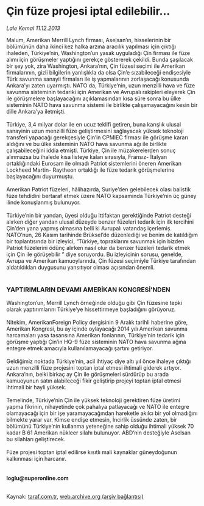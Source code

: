 # Çin füze projesi iptal edilebilir...

*Lale Kemal 11.12.2013*

<div class="yazi">Malum, Amerikan Merrill Lynch firması, Aselsan’ın, hisselerinin bir bölümünün daha ikinci kez halka arzına aracılık yapılması için çıktığı ihaleden, Türkiye’nin, Washington’un yasak uyguladığı Çin firması ile füze alımı için görüşmeler yaptığını gerekçe göstererek çekildi. Bunda şaşılacak bir şey yok, zira Washington, Ankara’nın, Çin füzesi seçimi ile Amerikan firmalarının, gizli bilgilerin yanlışlıkla da olsa Çin’e sızabileceği endişesiyle Türk savunma sanayii firmaları ile iş yapmalarının zorlaşacağı konusunda Ankara’yı zaten uyarmıştı. NATO da, Türkiye’nin, uzun menzilli hava ve füze savunma sisteminin tedariki için Amerikan ve Avrupalı rakipleri eleyerek Çin ile görüşmelere başlayacağını açıklamasından kısa süre sonra bu ülke sisteminin NATO hava savunma sistemi ile birlikte çalışamayacağını kesin bir dille Ankara’ya iletmişti.<br/><br/>Türkiye, 3,4 milyar dolar ile en ucuz teklifi getiren, buna karışlık ulusal sanayinin uzun menzilli füze geliştirmesini sağlayacak yüksek teknoloji transferi yapacağı gerekçesiyle Çin’in CPMIEC firması ile görüşme kararı aldığını ve bu ülke sisteminin NATO hava savunma ağı ile birlikte çalışabileceğini iddia etmişti. Türkiye, Çin ile müzakerelerden sonuç alınmazsa bu ihalede kısa listeye kalan sırasıyla, Fransız- İtalyan ortaklığındaki Eurosam ile olmadı Patriot sistemlerini öneren Amerikan Lockheed Martin- Raytheon ortaklığı ile füze tedarik görüşmelerine başlayacağını duyurmuştu.<br/><br/>Amerikan Patriot füzeleri, hâlihazırda, Suriye’den gelebilecek olası balistik füze tehdidini bertaraf etmek üzere NATO kapsamında Türkiye’nin üç güney ilinde konuşlanmış bulunuyor.<br/><br/>Türkiye’nin bir yandan, üyesi olduğu ittifaktan gerektiğinde Patriot desteği alırken diğer yandan ulusal düzeyde benzer füzeleri tedarik için ilk tercihini Çin’den yana yapmış olmasına belli ki Avrupalı vatandaş içerlemiş. NATO’nun, 26 Kasım tarihinde Brüksel’de düzenlediği ve benim de katıldığım bir toplantısında bir izleyici, “Türkiye, topraklarını savunmak için bizden Patriot füzelerini ödünç alırken nasıl olur da benzer füzeleri tedarik etmek için Çin ile görüşebilir ” diye soruyordu. Bu izleyicinin sorusu, genelde, Avrupa ve Amerikan kamuoylarında, Çin füzesi seçimiyle Türkiye tarafından aldatıldıkları duygusunu yansıtıyor olması açısından önemli.<br/><br/><h3>YAPTIRIMLARIN DEVAMI AMERİKAN KONGRESİ’NDEN</h3>Washington’un, Merrill Lynch örneğinde olduğu gibi Çin füzesine tepki olarak yaptırımlarını Türkiye’ye hissettirmeye başladığını görüyoruz.<br/><br/>Nitekim, AmerikanForeign Policy dergisinin 9 Aralık tarihli haberine göre, Amerikan Kongresi, bu ay içinde oylayacağı 2014 yılı Amerikan savunma harcamaları yasa tasarısına Amerikan fonlarının, Türkiye’nin tedarik için görüşme yaptığı Çin’in HQ-9 füze sisteminin NATO hava savunma ağına entegre etmek amacıyla kullanılamayacağı şartını getiriyor.<br/><br/>Geldiğimiz noktada Türkiye’nin, acil ihtiyaç diye altı yıl önce ihaleye çıktığı uzun menzilli füze projesini toptan iptal etmesi ihtimali giderek artıyor. Ankara’nın, belki birkaç ay Çin ile görüşmeleri sürdürüp bu arada kamuoyunun satın alabileceği fikir geliştirip projeyi toptan iptal etmesi ihtimali bir hayli yüksek.<br/><br/>Temelinde, Türkiye’nin Çin ile yüksek teknoloji gerektiren füze üretimi yapma fikrinin, nihayetinde çok pahalıya patlayacağı ve NATO ile entegre olamayacağı için bir işe yaramayacağından hareketle akılcı bir yol olmadığını bilmekte yarar var. Kimse endişe etmesin, İncirlik üssünde zaten, bir bölümünü Türkiye’nin kullanma yeteneğine sahip olduğu ihtimali yüksek 70 kadar B 61 Amerikan nükleer silahı bulunuyor. ABD’nin desteğiyle Aselsan bu silahları geliştirecek.<br/><br/>Füze projesi toptan iptal edilirse kısıtlı mali kaynaklar güneydoğunun kalkınması için harcanır.<br/><br/><br/><b>loglu@superonline.com</b><br/><br/>
</div>

Kaynak: [taraf.com.tr](http://www.taraf.com.tr:80/lale-kemal/makale-cin-fuze-projesi-iptal-edilebilir.htm), [web.archive.org (arşiv bağlantısı)](http://web.archive.org/web/20131213042946/http://www.taraf.com.tr:80/lale-kemal/makale-cin-fuze-projesi-iptal-edilebilir.htm)
